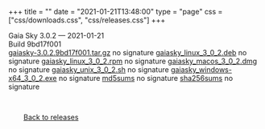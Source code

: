 +++
title = ""
date = "2021-01-21T13:48:00"
type = "page"
css = ["css/downloads.css", "css/releases.css"]
+++

<div class="download-container">
<div id="download-title">
Gaia Sky <span class="downloads-version">3.0.2</span> — <span class="downloads-releasedate">2021-01-21</span></div>
<div class="downloads-build">Build 9bd17f001</div>
<div class="download-section">
<a href="https://gaia.ari.uni-heidelberg.de/gaiasky/releases/3.0.2.9bd17f001/gaiasky-3.0.2.9bd17f001.tar.gz" class="download-button">gaiasky-3.0.2.9bd17f001.tar.gz</a>
<span class="signature">no signature</span>
<a href="https://gaia.ari.uni-heidelberg.de/gaiasky/releases/3.0.2.9bd17f001/gaiasky_linux_3_0_2.deb" class="download-button">gaiasky_linux_3_0_2.deb</a>
<span class="signature">no signature</span>
<a href="https://gaia.ari.uni-heidelberg.de/gaiasky/releases/3.0.2.9bd17f001/gaiasky_linux_3_0_2.rpm" class="download-button">gaiasky_linux_3_0_2.rpm</a>
<span class="signature">no signature</span>
<a href="https://gaia.ari.uni-heidelberg.de/gaiasky/releases/3.0.2.9bd17f001/gaiasky_macos_3_0_2.dmg" class="download-button">gaiasky_macos_3_0_2.dmg</a>
<span class="signature">no signature</span>
<a href="https://gaia.ari.uni-heidelberg.de/gaiasky/releases/3.0.2.9bd17f001/gaiasky_unix_3_0_2.sh" class="download-button">gaiasky_unix_3_0_2.sh</a>
<span class="signature">no signature</span>
<a href="https://gaia.ari.uni-heidelberg.de/gaiasky/releases/3.0.2.9bd17f001/gaiasky_windows-x64_3_0_2.exe" class="download-button">gaiasky_windows-x64_3_0_2.exe</a>
<span class="signature">no signature</span>
<a href="https://gaia.ari.uni-heidelberg.de/gaiasky/releases/3.0.2.9bd17f001/md5sums" class="download-button">md5sums</a>
<span class="signature">no signature</span>
<a href="https://gaia.ari.uni-heidelberg.de/gaiasky/releases/3.0.2.9bd17f001/sha256sums" class="download-button">sha256sums</a>
<span class="signature">no signature</span>
</div>
</div>

<p class="center-text" style="padding: 30px;">
<i class="fa-solid fa-circle-arrow-left"></i> <a href="/downloads/releases">Back to releases</a>
</p>
